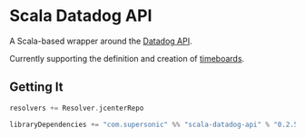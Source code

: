 # Scala Datadog API

A Scala-based wrapper around the [Datadog API](https://docs.datadoghq.com/api).

Currently supporting the definition and creation of [timeboards](https://docs.datadoghq.com/api/#timeboards).

## Getting It
```scala
resolvers += Resolver.jcenterRepo

libraryDependencies += "com.supersonic" %% "scala-datadog-api" % "0.2.5"
``` 

